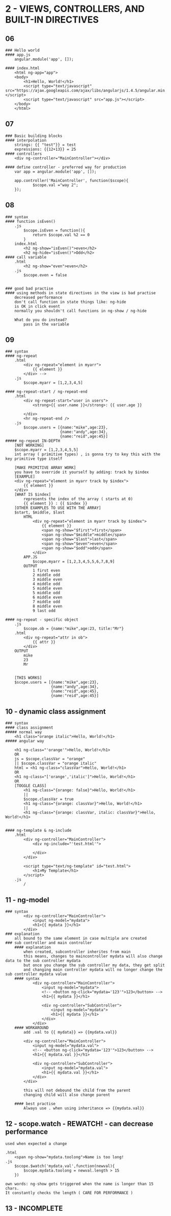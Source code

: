 # 2 - VIEWS, CONTROLLERS, AND BUILT-IN DIRECTIVES

## 06
	### Hello world
	#### app.js
		angular.module('app', []);

	#### index.html
		<html ng-app="app">
		<body>
			<h1>Hello, World!</h1>
			<script type="text/javascript" src="https://ajax.googleapis.com/ajax/libs/angularjs/1.4.5/angular.min.js"></script>
			<script type="text/javascript" src="app.js"></script>
		</body>
		</html>

## 07
	### Basic building blocks
	#### interpolation
		strings: {{ "test"}} = test
		expressions: {{12+13}} = 25
	#### controllers
		<div ng-controller="MainController"></div>

	#### define controller - preferred way for production
		var app = angular.module('app', []);

		app.controller('MainController', function($scope){
				$scope.val ="way 2";
		}); 

## 08
	### syntax 
	#### function isEven()
		.js
			$scope.isEven = function(){
				return $scope.val %2 == 0
			}
		index.html
			<h2 ng-show="isEven()">even</h2>
			<h2 ng-hide="isEven()">Odd</h2>
	#### call variable
		.html
			<h2 ng-show="even">even</h2>
		.js
			$scope.even = false
			

	### good bad practise
	#### using methods in state directives in the view is bad practise
		decreased performance
		don't call function in state things like: ng-hide
		is OK in click event
		normally you shouldn't call functions in ng-show / ng-hide

		What do you do instead?
			pass in the variable

## 09
	### syntax
	#### ng-repeat
		.html
			<div ng-repeat="element in myarr">
				{{ element }}
			</div> -->
		.js
			$scope.myarr = [1,2,3,4,5]

	#### ng-repeat-start / ng-repeat-end	
		.html
			<div ng-repeat-start="user in users">
				<strong>{{ user.name }}</strong>: {{ user.age }}

			</div>
			<hr ng-repeat-end />
		.js
			$scope.users = [{name:"mike",age:23},
							{name:"andy",age:34},
							{name:"reid",age:45}]
	##### ng-repeat IN-DEPTH
		[NOT WORKING]
		$scope.myarr = [1,2,3,4,5,5]
		int array ( primitive types) , is gonna try to key this with the key primitive type itself

		[MAKE PRIMITIVE ARRAY WORK]
		you have to override it yourself by adding: track by $index
		[EXAMPLE]
		<div ng-repeat="element in myarr track by $index">
			{{ element }}
		</div>
		[WHAT IS $index]
			represents the index of the array ( starts at 0)
			{{ element }} : {{ $index }}
		[OTHER EXAMPLES TO USE WITH THE ARRAY]
		$start, $middle, $last
			HTML
				<div ng-repeat="element in myarr track by $index">
					{{ element }} 
					<span ng-show="$first">first</span>
					<span ng-show="$middle">middle</span>
					<span ng-show="$last">last</span>
					<span ng-show="$even">even</span>
					<span ng-show="$odd">odd</span>
				</div>
			APP.JS
				$scope.myarr = [1,2,3,4,5,5,6,7,8,9]		
			OUTPUT
				1 first even
				2 middle odd
				3 middle even
				4 middle odd
				5 middle even
				5 middle odd
				6 middle even
				7 middle odd
				8 middle even
				9 last odd

	#### ng-repeat - specific object
		.js
			$scope.ob = {name:"mike",age:23, title:"Mr"}
		.html
			<div ng-repeat="attr in ob">
				{{ attr }}
			</div>	
		OUTPUT
			mike
			23
			Mr


		[THIS WORKS]
		$scope.users = [{name:"mike",age:23},
						{name:"andy",age:34},
						{name:"reid",age:45},
						{name:"reid",age:45}]

## 10 - dynamic class assignment
	### syntax
	#### class assignment
	##### normal way
		<h1 class="orange italic">Hello, World!</h1>
	##### angular way

		<h1 ng-class="'orange'">Hello, World!</h1>
		OR
		js = $scope.classVar = "orange"	
		|| $scope.classVar = "orange italic"	
		html = <h1 ng-class="classVar">Hello, World!</h1>
		OR
		<h1 ng-class="['orange','italic']">Hello, World!</h1>
		OR
		[TOGGLE CLASS]
			<h1 ng-class="{orange: false}">Hello, World!</h1>
			||
			$scope.classVar = true
			<h1 ng-class="{orange: classVar}">Hello, World!</h1>
			||
			<h1 ng-class="{orange: classVar, italic: classVar}">Hello, World!</h1>


	#### ng-template & ng-include
		.html
			<div ng-controller="MainController">
				<div ng-include="'test.html'">
					
				</div>
			</div>

			<script type="text/ng-template" id="test.html">
				<h1>My Template</h1>
			</script>
		.js 
			/

## 11 - ng-model
	### syntax
			<div ng-controller="MainController">
				<input ng-model="mydata">
				<h1>{{ mydata }}</h1>
			</div>
	### explanation
		all bound to the same element in case multiple are created
	### sub controller and main controller
		#### explanation
			when created, subcontroller inherites from main
			this means, changes to maincontroller mydata will also change data to the sub controller mydata
			but once you change the sub controller my data, they get split
			and changing main controller mydata will no longer change the sub controller mydata value
		#### syntax
				<div ng-controller="MainController">
					<input ng-model="mydata">
					<!-- <button ng-click="mydata='123'">123</button> -->
					<h1>{{ mydata }}</h1>

					<div ng-controller="SubController">
						<input ng-model="mydata">
						<h1>{{ mydata }}</h1>
					</div>
				</div>
		#### WORKAROUND
			add .val to {{ mydata}} => {{mydata.val}}

			<div ng-controller="MainController">
				<input ng-model="mydata.val">
				<!-- <button ng-click="mydata='123'">123</button> -->
				<h1>{{ mydata.val }}</h1>

				<div ng-controller="SubController">
					<input ng-model="mydata.val">
					<h1>{{ mydata.val }}</h1>
				</div>
			</div>

			this will not debound the child from the parent
			changing child will also change parent 

		#### best practise
			Always use . when using inheritance => {{mydata.val}}

## 12 - scope.watch - REWATCH! - can decrease performance
	used when expected a change

	.html
		<span ng-show="mydata.toolong">Name is too long!
	.js
		$scope.$watch('mydata.val',function(newval){
			$scope.mydata.toolong = newval.length > 15
		})

	own words: ng-show gets triggered when the name is longer than 15 chars.
	It constantly checks the length ( CARE FOR PERFORMANCE )

## 13 - INCOMPLETE